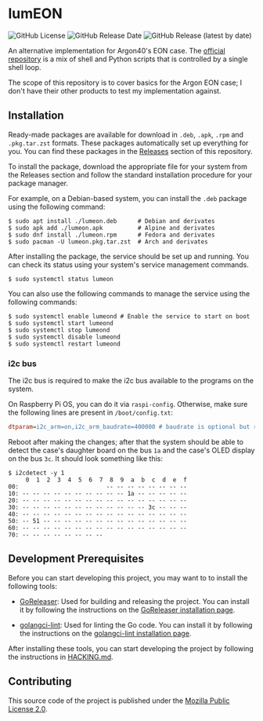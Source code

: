 # lumEON

![GitHub License](https://img.shields.io/github/license/czechbol/lumeon)
![GitHub Release Date](https://img.shields.io/github/release-date/czechbol/lumeon)
![GitHub Release (latest by date)](https://img.shields.io/github/v/release/czechbol/lumeon)

An alternative implementation for Argon40's EON case.
The [official repository](https://github.com/Argon40Tech/Argon40case) is a mix of shell and Python scripts that is controlled by a single shell loop.

The scope of this repository is to cover basics for the Argon EON case; I don't have their other products to test my implementation against.


## Installation

Ready-made packages are available for download in `.deb`, `.apk`, `.rpm` and `.pkg.tar.zst` formats. These packages automatically set up everything for you. You can find these packages in the [Releases](https://github.com/czechbol/lumeon/releases) section of this repository.

To install the package, download the appropriate file for your system from the Releases section and follow the standard installation procedure for your package manager.

For example, on a Debian-based system, you can install the `.deb` package using the following command:

```shell
$ sudo apt install ./lumeon.deb      # Debian and derivates
$ sudo apk add ./lumeon.apk          # Alpine and derivates
$ sudo dnf install ./lumeon.rpm      # Fedora and derivates
$ sudo pacman -U lumeon.pkg.tar.zst  # Arch and derivates
```

After installing the package, the service should be set up and running.
You can check its status using your system's service management commands.

```shell
$ sudo systemctl status lumeon
```

You can also use the following commands to manage the service using the following commands:

```shell
$ sudo systemctl enable lumeond # Enable the service to start on boot
$ sudo systemctl start lumeond
$ sudo systemctl stop lumeond
$ sudo systemctl disable lumeond
$ sudo systemctl restart lumeond
```


### i2c bus

The i2c bus is required to make the i2c bus available to the programs on the system.

On Raspberry Pi OS, you can do it via `raspi-config`.
Otherwise, make sure the following lines are present in `/boot/config.txt`:

```ini
dtparam=i2c_arm=on,i2c_arm_baudrate=400000 # baudrate is optional but recommended
```

Reboot after making the changes; after that the system should be able to detect
the case's daughter board on the bus `1a` and
the case's OLED display on the bus `3c`.
It should look something like this:

```shell
$ i2cdetect -y 1
     0  1  2  3  4  5  6  7  8  9  a  b  c  d  e  f
00:                         -- -- -- -- -- -- -- --
10: -- -- -- -- -- -- -- -- -- -- 1a -- -- -- -- --
20: -- -- -- -- -- -- -- -- -- -- -- -- -- -- -- --
30: -- -- -- -- -- -- -- -- -- -- -- -- 3c -- -- --
40: -- -- -- -- -- -- -- -- -- -- -- -- -- -- -- --
50: -- 51 -- -- -- -- -- -- -- -- -- -- -- -- -- --
60: -- -- -- -- -- -- -- -- -- -- -- -- -- -- -- --
70: -- -- -- -- -- -- -- --
```

## Development Prerequisites

Before you can start developing this project, you may want to to install the following tools:

- [GoReleaser](https://goreleaser.com/): Used for building and releasing the project. You can install it by following the instructions on the [GoReleaser installation page](https://goreleaser.com/install/).

- [golangci-lint](https://golangci-lint.run/): Used for linting the Go code. You can install it by following the instructions on the [golangci-lint installation page](https://golangci-lint.run/usage/install/).

After installing these tools, you can start developing the project by following the instructions in [HACKING.md](HACKING.md).


## Contributing

This source code of the project is published under the [Mozilla Public License 2.0](LICENSE).
